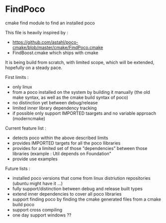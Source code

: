 # FindPoco
cmake find module to find an installed poco


This file is heavily inspired by : 
- https://github.com/astahl/poco-cmake/blob/master/cmake/FindPoco.cmake
- FindBoost.cmake which ships with cmake

It is being build from scratch, with limited scope, which will be extended, hopefully on a steady pace.

First limits : 
- only linux
- from a poco installed on the system by building it manually (the old make syntax, as well as the cmake build syntax of poco)
- no distinction yet between debug/release
- limited inner library dependency tracking
- if possible only support IMPORTED taargets and no variable approach (moderncmake)


Current feature list : 
- detects poco within the above described limits
- provides IMPORTED targets for all the poco llibraries
- provides for a limited set of those "dependencies" between those libraries (example : Util depends on Foundation"
- provide use examples


Future lists : 
- installed poco versions that come from linux distriution repositories (ubuntu might have it ...)
- fully support/distinction between debug and release built types
- extend inner dependencies to cover all poco libraries
- support finding poco by finding the cmake generated files from a cmake build poco
- support cross compiling
- one day support windows ??
